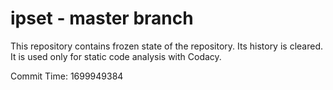 # ipset - master branch

This repository contains frozen state of the repository.
Its history is cleared. It is used only for static code
analysis with Codacy.

Commit Time: 1699949384